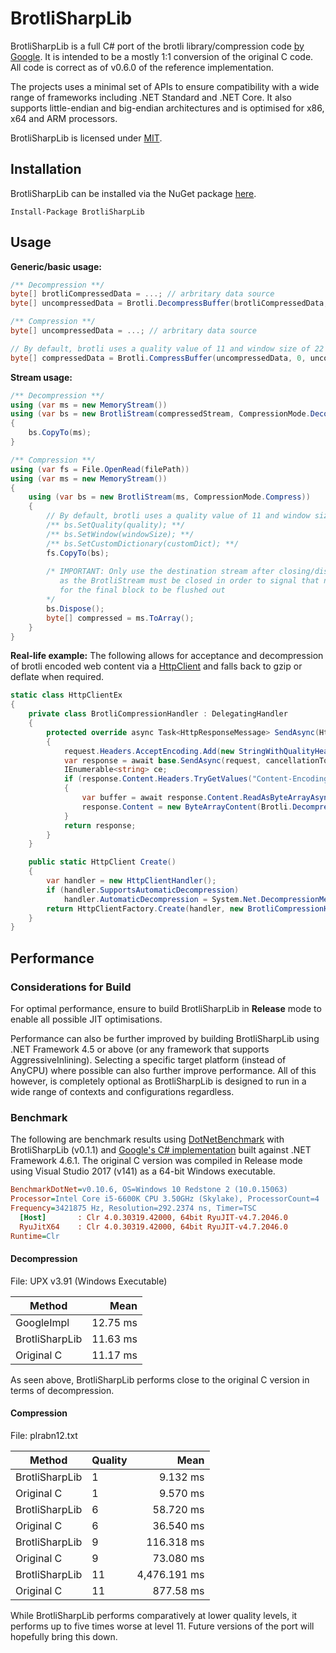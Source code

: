 # BrotliSharpLib

BrotliSharpLib is a full C# port of the brotli library/compression code [by Google](https://github.com/google/brotli). It is intended to be a mostly 1:1 conversion of the original C code. All code is correct as of v0.6.0 of the reference implementation.

The projects uses a minimal set of APIs to ensure compatibility with a wide range of frameworks including .NET Standard and .NET Core. It also supports little-endian and big-endian architectures and is optimised for x86, x64 and ARM processors.

BrotliSharpLib is licensed under [MIT](https://github.com/master131/BrotliSharpLib/blob/master/LICENSE).

## Installation
BrotliSharpLib can be installed via the NuGet package [here](https://www.nuget.org/packages/BrotliSharpLib/).
```
Install-Package BrotliSharpLib
```

## Usage
**Generic/basic usage:**
```c#
/** Decompression **/
byte[] brotliCompressedData = ...; // arbritary data source
byte[] uncompressedData = Brotli.DecompressBuffer(brotliCompressedData, 0, brotliCompressedData.Length /**, customDictionary **/);

/** Compression **/
byte[] uncompressedData = ...; // arbritary data source

// By default, brotli uses a quality value of 11 and window size of 22 if the parameters are omitted.
byte[] compressedData = Brotli.CompressBuffer(uncompressedData, 0, uncompressedData.Length /**, quality, windowSize, customDictionary **/);
```

**Stream usage:**
```c#
/** Decompression **/
using (var ms = new MemoryStream())
using (var bs = new BrotliStream(compressedStream, CompressionMode.Decompress))
{
    bs.CopyTo(ms);
}

/** Compression **/
using (var fs = File.OpenRead(filePath))
using (var ms = new MemoryStream())
{
    using (var bs = new BrotliStream(ms, CompressionMode.Compress))
    {
        // By default, brotli uses a quality value of 11 and window size of 22 if the methods are not called.
        /** bs.SetQuality(quality); **/
        /** bs.SetWindow(windowSize); **/
        /** bs.SetCustomDictionary(customDict); **/
        fs.CopyTo(bs);
        
        /* IMPORTANT: Only use the destination stream after closing/disposing the BrotliStream
           as the BrotliStream must be closed in order to signal that no more blocks are being written
           for the final block to be flushed out 
        */
        bs.Dispose();
        byte[] compressed = ms.ToArray();
    }
}
```

**Real-life example:**
The following allows for acceptance and decompression of brotli encoded web content via a [HttpClient](https://msdn.microsoft.com/en-us/library/system.net.http.httpclient(v=vs.118).aspx) and falls back to gzip or deflate when required.
```c#
static class HttpClientEx
{
    private class BrotliCompressionHandler : DelegatingHandler
    {
        protected override async Task<HttpResponseMessage> SendAsync(HttpRequestMessage request, CancellationToken cancellationToken)
        {
            request.Headers.AcceptEncoding.Add(new StringWithQualityHeaderValue("br"));
            var response = await base.SendAsync(request, cancellationToken);
            IEnumerable<string> ce;
            if (response.Content.Headers.TryGetValues("Content-Encoding", out ce) && ce.First() == "br")
            {
                var buffer = await response.Content.ReadAsByteArrayAsync();
                response.Content = new ByteArrayContent(Brotli.DecompressBuffer(buffer, 0, buffer.Length));
            }
            return response;
        }
    }

    public static HttpClient Create()
    {
        var handler = new HttpClientHandler();
        if (handler.SupportsAutomaticDecompression)
            handler.AutomaticDecompression = System.Net.DecompressionMethods.Deflate | System.Net.DecompressionMethods.GZip;
        return HttpClientFactory.Create(handler, new BrotliCompressionHandler());
    }
}
```

## Performance
### Considerations for Build
For optimal performance, ensure to build BrotliSharpLib in **Release** mode to enable all possible JIT optimisations.

Performance can also be further improved by building BrotliSharpLib using .NET Framework 4.5 or above (or any framework that supports AggressiveInlining). Selecting a specific target platform (instead of AnyCPU) where possible can also further improve performance. All of this however, is completely optional as BrotliSharpLib is designed to run in a wide range of contexts and configurations regardless.

### Benchmark

The following are benchmark results using [DotNetBenchmark](https://github.com/dotnet/BenchmarkDotNet) with BrotliSharpLib (v0.1.1) and [Google's C# implementation](https://github.com/google/brotli/tree/master/csharp/org/brotli/dec) built against .NET Framework 4.6.1. The original C version was compiled in Release mode using Visual Studio 2017 (v141) as a 64-bit Windows executable.

``` ini
BenchmarkDotNet=v0.10.6, OS=Windows 10 Redstone 2 (10.0.15063)
Processor=Intel Core i5-6600K CPU 3.50GHz (Skylake), ProcessorCount=4
Frequency=3421875 Hz, Resolution=292.2374 ns, Timer=TSC
  [Host]       : Clr 4.0.30319.42000, 64bit RyuJIT-v4.7.2046.0
  RyuJitX64    : Clr 4.0.30319.42000, 64bit RyuJIT-v4.7.2046.0
Runtime=Clr  
```
#### Decompression
File: UPX v3.91 (Windows Executable)

 |         Method |     Mean |
 |--------------- |---------:|
 |     GoogleImpl | 12.75 ms |
 | BrotliSharpLib | 11.63 ms | 
 |     Original C | 11.17 ms |
 
 As seen above, BrotliSharpLib performs close to the original C version in terms of decompression.

 #### Compression
 File: plrabn12.txt
 
 |         Method |  Quality |         Mean |
 |--------------- |--------- |-------------:|
 | BrotliSharpLib |        1 |     9.132 ms |
 |     Original C |        1 |     9.570 ms |
 | BrotliSharpLib |        6 |    58.720 ms |
 |     Original C |        6 |    36.540 ms |
 | BrotliSharpLib |        9 |   116.318 ms |
 |     Original C |        9 |    73.080 ms |
 | BrotliSharpLib |       11 | 4,476.191 ms |
 |     Original C |       11 |    877.58 ms |
 
 While BrotliSharpLib performs comparatively at lower quality levels, it performs up to five times worse at level 11. Future versions of the port will hopefully bring this down.
